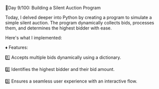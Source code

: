 🚀Day 9/100: Building a Silent Auction Program 

Today, I delved deeper into Python by creating a program to simulate a simple silent auction. 
The program dynamically collects bids, processes them, and determines the highest bidder with ease. 

Here's what I implemented:

♦️ Features:

1️⃣ Accepts multiple bids dynamically using a dictionary.

2️⃣ Identifies the highest bidder and their bid amount.

3️⃣ Ensures a seamless user experience with an interactive flow.

